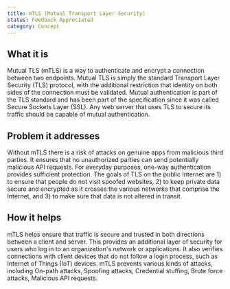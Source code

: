 ```yaml
---
title: mTLS (Mutual Transport Layer Security)
status: Feedback Appreciated
category: Concept
---
```


## What it is
Mutual TLS (mTLS) is a way to authenticate and encrypt a connection between two endpoints. Mutual TLS is simply the standard Transport Layer Security (TLS) protocol, with the additional restriction that identity on both sides of the connection must be validated. Mutual authentication is part of the TLS standard and has been part of the specification since it was called Secure Sockets Layer (SSL). Any web server that uses TLS to secure its traffic should be capable of mutual authentication.

## Problem it addresses
Without mTLS there is a risk of attacks on genuine apps from malicious third parties. It ensures that no unauthorized parties can send potentially malicious API requests.
For everyday purposes, one-way authentication provides sufficient protection. The goals of TLS on the public Internet are 1) to ensure that people do not visit spoofed websites, 2) to keep private data secure and encrypted as it crosses the various networks that comprise the Internet, and 3) to make sure that data is not altered in transit.

## How it helps
mTLS helps ensure that traffic is secure and trusted in both directions between a client and server. This provides an additional layer of security for users who log in to an organization's network or applications. It also verifies connections with client devices that do not follow a login process, such as Internet of Things (IoT) devices. mTLS prevents various kinds of attacks, including On-path attacks, Spoofing attacks, Credential stuffing, Brute force attacks, Malicious API requests.